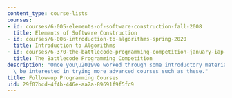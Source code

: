 ```yaml
---
content_type: course-lists
courses:
- id: courses/6-005-elements-of-software-construction-fall-2008
  title: Elements of Software Construction
- id: courses/6-006-introduction-to-algorithms-spring-2020
  title: Introduction to Algorithms
- id: courses/6-370-the-battlecode-programming-competition-january-iap-2013
  title: The Battlecode Programming Competition
description: "Once you\u2019ve worked through some introductory material, you may\
  \ be interested in trying more advanced courses such as these."
title: Follow-up Programming Courses
uid: 29f07bcd-4f4b-446e-aa2a-89691f9f5fc9
---
```


